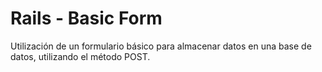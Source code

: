 # Rails - Basic Form

Utilización de un formulario básico para almacenar datos en una base de datos, utilizando el método POST.
